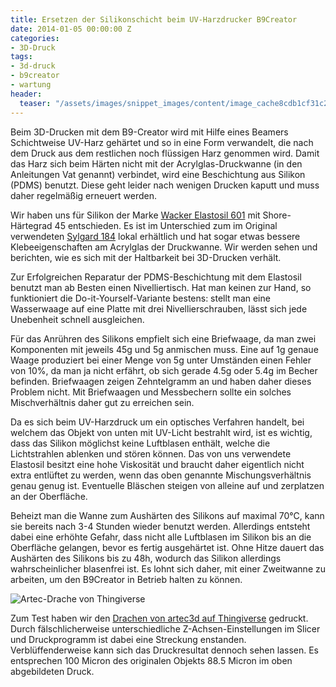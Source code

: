 ```yaml
---
title: Ersetzen der Silikonschicht beim UV-Harzdrucker B9Creator
date: 2014-01-05 00:00:00 Z
categories:
- 3D-Druck
tags:
- 3d-druck
- b9creator
- wartung
header:
  teaser: "/assets/images/snippet_images/content/image_cache8cdb1cf31c22cbdfe05022b385ab3555_2.png"
---
```


Beim 3D-Drucken mit dem B9-Creator wird mit Hilfe eines Beamers Schichtweise UV-Harz gehärtet und so in eine Form verwandelt, die nach dem Druck aus dem restlichen noch flüssigen Harz genommen wird. Damit das Harz sich beim Härten nicht mit der Acrylglas-Druckwanne (in den Anleitungen Vat genannt) verbindet, wird eine Beschichtung aus Silikon (PDMS) benutzt. Diese geht leider nach wenigen Drucken kaputt und muss daher regelmäßig erneuert werden.

Wir haben uns für Silikon der Marke [Wacker Elastosil 601](http://www.wacker.com/cms/de/products/product/product.jsp?product=10461 "http://www.wacker.com/cms/de/products-markets/products/product.jsp?product=10461") mit Shore-Härtegrad 45 entschieden. Es ist im Unterschied zum im Original verwendeten [Sylgard 184](http://www.dowcorning.com/applications/search/default.aspx?r=131en "http://www.dowcorning.com/applications/search/default.aspx?r=131en") lokal erhältlich und hat sogar etwas bessere Klebeeigenschaften am Acrylglas der Druckwanne. Wir werden sehen und berichten, wie es sich mit der Haltbarkeit bei 3D-Drucken verhält.

Zur Erfolgreichen Reparatur der PDMS-Beschichtung mit dem Elastosil benutzt man ab Besten einen Nivelliertisch. Hat man keinen zur Hand, so funktioniert die Do-it-Yourself-Variante bestens: stellt man eine Wasserwaage auf eine Platte mit drei Nivellierschrauben, lässt sich jede Unebenheit schnell ausgleichen.

Für das Anrühren des Silikons empfielt sich eine Briefwaage, da man zwei Komponenten mit jeweils 45g und 5g anmischen muss. Eine auf 1g genaue Waage produziert bei einer Menge von 5g unter Umständen einen Fehler von 10%, da man ja nicht erfährt, ob sich gerade 4.5g oder 5.4g im Becher befinden. Briefwaagen zeigen Zehntelgramm an und haben daher dieses Problem nicht. Mit Briefwaagen und Messbechern sollte ein solches Mischverhältnis daher gut zu erreichen sein.

Da es sich beim UV-Harzdruck um ein optisches Verfahren handelt, bei welchem das Objekt von unten mit UV-Licht bestrahlt wird, ist es wichtig, dass das Silikon möglichst keine Luftblasen enthält, welche die Lichtstrahlen ablenken und stören können. Das von uns verwendete Elastosil besitzt eine hohe Viskosität und braucht daher eigentlich nicht extra entlüftet zu werden, wenn das oben genannte Mischungsverhältnis genau genug ist. Eventuelle Bläschen steigen von alleine auf und zerplatzen an der Oberfläche.

Beheizt man die Wanne zum Aushärten des Silikons auf maximal 70°C, kann sie bereits nach 3-4 Stunden wieder benutzt werden. Allerdings entsteht dabei eine erhöhte Gefahr, dass nicht alle Luftblasen im Silikon bis an die Oberfläche gelangen, bevor es fertig ausgehärtet ist. Ohne Hitze dauert das Aushärten des Silikons bis zu 48h, wodurch das Silikon allerdings wahrscheinlicher blasenfrei ist. Es lohnt sich daher, mit einer Zweitwanne zu arbeiten, um den B9Creator in Betrieb halten zu können.

![Artec-Drache von Thingiverse](/assets/images/snippet_images/content/image_cache8cdb1cf31c22cbdfe05022b385ab3555_2.png "Artec-Drache von Thingiverse")

Zum Test haben wir den [Drachen von artec3d auf Thingiverse](http://www.thingiverse.com/thing:16860) gedruckt. Durch fälschlicherweise unterschiedliche Z-Achsen-Einstellungen im Slicer und Druckprogramm ist dabei eine Streckung enstanden. Verblüffenderweise kann sich das Druckresultat dennoch sehen lassen. Es entsprechen 100 Micron des originalen Objekts 88.5 Micron im oben abgebildeten Druck.
